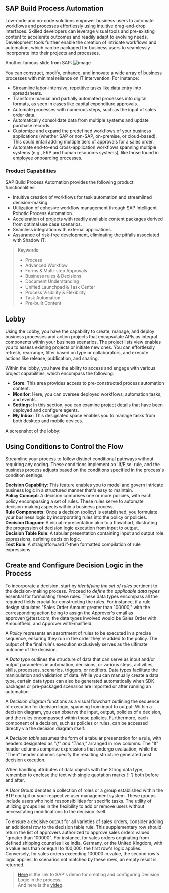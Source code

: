 ## SAP Build Process Automation
Low-code and no-code solutions empower business users to automate workflows and processes effortlessly using intuitive drag-and-drop interfaces. Skilled developers can leverage visual tools and pre-existing content to accelerate outcomes and readily adapt to evolving needs. Development tools further enable the creation of intricate workflows and automation, which can be packaged for business users to seamlessly incorporate into their projects and processes.

Another famous slide from SAP:
![image](https://github.com/utku-turan/Learning-BTP/assets/73386835/8c03873f-15fd-49c3-8fce-dd8e81ac8416)

You can construct, modify, enhance, and innovate a wide array of business processes with minimal reliance on IT intervention. For instance:<br>
- Streamline labor-intensive, repetitive tasks like data entry into spreadsheets.
- Transform manual and partially automated processes into digital formats, as seen in cases like capital expenditure approvals.
- Automate processes with numerous steps, such as the input of sales order data.
- Automatically consolidate data from multiple systems and update purchase records.
- Customize and expand the predefined workflows of your business applications (whether SAP or non-SAP, on-premise, or cloud-based). This could entail adding multiple tiers of approvals for a sales order.
- Automate end-to-end cross-application workflows spanning multiple systems (e.g., ERP and human resources systems), like those found in employee onboarding processes.

### Product Capabilities
SAP Build Process Automation provides the following product functionalities:
- Intuitive creation of workflows for task automation and streamlined decision-making.
- Utilization of cohesive workflow management through SAP Intelligent Robotic Process Automation.
- Acceleration of projects with readily available content packages derived from optimal use case scenarios.
- Seamless integration with external applications.
- Assurance of risk-free development, eliminating the pitfalls associated with Shadow IT.

> Keywords:
> - Process
> - Advanced Workflow
> - Forms & Multi-step Approvals
> - Business rules & Decisions
> - Document Understanding
> - Unified Launchpad & Task Center
> - Process Visibility & Flexibility
> - Task Automation
> - Pre-built Content

## Lobby
Using the Lobby, you have the capability to create, manage, and deploy business processes and action projects that encapsulate APIs as integral components within your business scenarios. The project lists view enables you to assess existing projects or initiate new ones. You can effortlessly refresh, rearrange, filter based on type or collaborators, and execute actions like release, publication, and sharing.

Within the lobby, you have the ability to access and engage with various project capabilities, which encompass the following:
- **Store**: This area provides access to pre-constructed process automation content.
- **Monitor**: Here, you can oversee deployed workflows, automation tasks, and events.
- **Settings**: In this section, you can examine project details that have been deployed and configure agents.
- **My Inbox**: This designated space enables you to manage tasks from both desktop and mobile devices.

A screenshot of the lobby:


## Using Conditions to Control the Flow
Streamline your process to follow distinct conditional pathways without requiring any coding. These conditions implement an 'If/Else' rule, and the business process adjusts based on the conditions specified in the process's condition settings.<br>

**Decision Capability**: This feature enables you to model and govern intricate business logic in a structured manner that's easy to maintain.<br>
**Policy Concept**: A decision comprises one or more policies, with each policy encompassing a set of rules. These rules serve to automate decision-making aspects within a business process.<br>
**Rule Components**: Once a decision (policy) is established, you formulate your business logic by incorporating rules into the policy or policies.<br>
**Decision Diagram**: A visual representation akin to a flowchart, illustrating the progression of decision logic execution from input to output.<br>
**Decision Table Rule**: A tabular presentation containing input and output role expressions, defining decision logic.<br>
**Text Rule**: A straightforward if-then formatted compilation of rule expressions.<br>

## Create and Configure Decision Logic in the Process
To incorporate a decision, start by *identifying the set of rules* pertinent to the decision-making process. Proceed to *define the applicable data types* essential for formulating these rules. These data types encompass all the required fields crucial for constructing the rules. For instance, if a rule design stipulates "Sales Order Amount greater than 100000," with the corresponding action being to assign the Approver's email as approver(@)test.com, the data types involved would be Sales Order with Amountfield, and Approver withEmailfield.<br>

A *Policy* represents an assortment of rules to be executed in a precise sequence, ensuring they run in the order they're added to the policy. The output of the final rule's execution exclusively serves as the ultimate outcome of the decision.<br>

A *Data type* outlines the structure of data that can serve as input and/or output parameters in automation, decisions, or various steps, activities, skills, processes, scenarios, triggers, or notifiers. Data types facilitate the manipulation and validation of data. While you can manually create a data type, certain data types can also be generated automatically when SDK packages or pre-packaged scenarios are imported or after running an automation.<br>

A *Decision diagram* functions as a visual flowchart outlining the sequence of execution for decision logic, spanning from input to output. Within a decision diagram, you can observe the input, output, policies of a decision, and the rules encompassed within those policies. Furthermore, each component of a decision, such as policies or rules, can be accessed directly via the decision diagram itself.<br>

A *Decision table* assumes the form of a tabular presentation for a rule, with headers designated as *"If" and "Then,"* arranged in row columns. The "If" header columns comprise expressions that undergo evaluation, while the "Then" header columns specify the resulting structure generated post decision execution.<br>

When handling attributes of data objects with the String data type, remember to enclose the text with single quotation marks *(' ')* both before and after.<br>

A *User Group* denotes a collection of roles or a group established within the BTP cockpit or your respective user management system. These groups include users who hold responsibilities for specific tasks. The utility of utilizing groups lies in the flexibility to add or remove users without necessitating modifications to the decision itself.<br>

To ensure a decisive output for all varieties of sales orders, consider adding an additional row to the decision table rule. This supplementary row should return the list of approvers authorized to approve sales orders valued "greater than 100000". For instance, for sales orders originating from defined shipping countries like India, Germany, or the United Kingdom, with a value less than or equal to 100,000, the first row's logic applies. Conversely, for sales orders exceeding 100000 in value, the second row's logic applies. In scenarios not matched by these rows, an empty result is returned.<br>

> [Here](https://education.hana.ondemand.com/education/pub/mmcp/index.html?show=project!PR_EE279D39FC3840A1:demo#TS_5D8AC4879BBB4A488802DA6DD4BEE8E4) is the link to SAP's  demo for creating and configuring Decision Logic in the process.<br>
> And here is the [video]().
